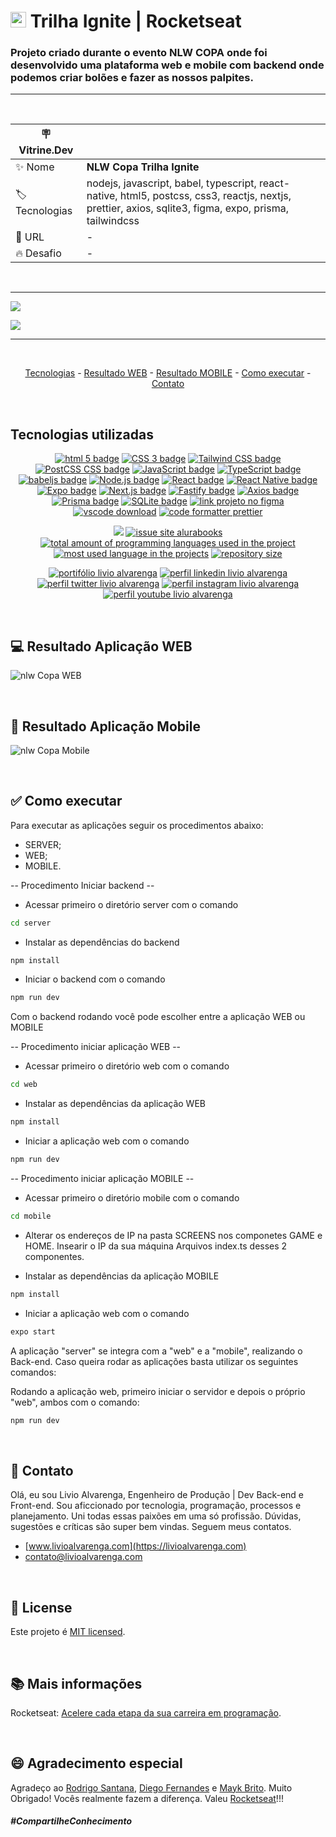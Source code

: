# <img src="./web/src/assets/logo.svg" height=25 alt="logo nlw Copa"> Trilha Ignite | Rocketseat

### Projeto criado durante o evento <strong>NLW COPA</strong> onde foi desenvolvido uma plataforma web e mobile com backend onde podemos criar bolões e fazer as nossos palpites.

<hr>

&nbsp;

| :placard: Vitrine.Dev |                                                                                                                                                        |
| --------------------- | ------------------------------------------------------------------------------------------------------------------------------------------------------ |
| :sparkles: Nome       | **NLW Copa Trilha Ignite**                                                                                                                             |
| :label: Tecnologias   | nodejs, javascript, babel, typescript, react-native, html5, postcss, css3, reactjs, nextjs, prettier, axios, sqlite3, figma, expo, prisma, tailwindcss |
| :rocket: URL          | -                                                                                                                                                      |
| :fire: Desafio        | -                                                                                                                                                      |

&nbsp;

<hr>

![](https://github.com/LivioAlvarenga/Nlw-Copa-Rocketseat/blob/main/files/Capa.png?raw=true#vitrinedev)

![](https://github.com/LivioAlvarenga/Nlw-Copa-Rocketseat/blob/main/files/readme_img/Insígnia-NLW-Copa-equipe-campeã.png)

<hr>

&nbsp;

<p align="center">
  <a href="#-tecnologias-utilizadas">Tecnologias</a> -
  <a href="#-resultado-aplicação-web">Resultado WEB</a> -
  <a href="#-resultado-aplicação-mobile">Resultado MOBILE</a> -
  <a href="#-como-executar">Como executar</a> - 
  <a href="#-contato">Contato</a>
</p>

&nbsp;

<a id="-tecnologias-utilizadas"></a>

## Tecnologias utilizadas

<p align="center">
  <a href= "https://html5.org/"><img alt="html 5 badge" src="https://img.shields.io/static/v1?logoWidth=15&logoColor=E34F26&logo=HTML5&label=Markup Language&message=HTML5&color=E34F26"></a>
  <a href= "https://developer.mozilla.org/pt-BR/docs/Web/CSS"><img alt="CSS 3 badge" src="https://img.shields.io/static/v1?logoWidth=15&logoColor=1572B6&logo=CSS3&label=Style&message=CSS3&color=1572B6"></a>
  <a href= "https://tailwindcss.com/"><img alt="Tailwind CSS badge" src="https://img.shields.io/static/v1?logoWidth=15&logoColor=06b6d4&logo=Tailwind CSS&label=Style&message=Tailwind CSS&color=06b6d4"></a>
  <a href= "https://postcss.org/"><img alt="PostCSS CSS badge" src="https://img.shields.io/static/v1?logoWidth=15&logoColor=dd340a&logo=PostCSS&label=Style&message=PostCSS&color=dd340a"></a>
  <a href= "https://www.javascript.com/"><img alt="JavaScript badge" src="https://img.shields.io/static/v1?logoWidth=15&logoColor=F7DF1E&logo=JavaScript&label=Language&message=JavaScript&color=F7DF1E"></a>
  <a href= "https://www.typescriptlang.org/"><img alt="TypeScript badge" src="https://img.shields.io/static/v1?logoWidth=15&logoColor=3178c6&logo=TypeScript&label=Language&message=TypeScript&color=3178c6"></a>
  <a href= "https://babeljs.io/"><img alt="babeljs badge" src="https://img.shields.io/static/v1?logoWidth=15&logoColor=f9dc3e&logo=Babel&label=Compiler Js&message=babeljs&color=f9dc3e"></a>
  <a href= "https://nodejs.org/en/"><img alt="Node.js badge" src="https://img.shields.io/static/v1?logoWidth=15&logoColor=339933&logo=Node.js&label=Runtime Environment&message=Node.js&color=3139933"></a>
  <a href= "https://reactjs.org/"><img alt="React badge" src="https://img.shields.io/static/v1?logoWidth=15&logoColor=61dafb&logo=React&label=Framework&message=React&color=61dafb"></a>
  <a href= "https://reactnative.dev/"><img alt="React Native badge" src="https://img.shields.io/static/v1?logoWidth=15&logoColor=61dafb&logo=React&label=Framework&message=React Native&color=61dafb"></a>
  <a href= "https://expo.dev/"><img alt="Expo badge" src="https://img.shields.io/static/v1?logoWidth=15&logoColor=000020&logo=Expo&label=React tool&message=Expo&color=000020"></a>
  <a href= "https://nextjs.org/"><img alt="Next.js badge" src="https://img.shields.io/static/v1?logoWidth=15&logoColor=000000&logo=Next.js&label=Framework&message=Next.js&color=000000"></a>
  <a href= "https://www.fastify.io/"><img alt="Fastify badge" src="https://img.shields.io/static/v1?logoWidth=15&logoColor=000000&logo=Fastify&label=Framework&message=Fastify&color=000000"></a>
  <a href= "https://axios-http.com/"><img alt="Axios badge" src="https://img.shields.io/static/v1?logoWidth=15&logoColor=5a29e4&logo=Axios&label=HTTP Client&message=Axios&color=5a29e4"></a>
  <a href= "https://www.prisma.io/"><img alt="Prisma badge" src="https://img.shields.io/static/v1?logoWidth=15&logoColor=2d3748&logo=Prisma&label=ORM&message=Prisma&color=2d3748"></a>
  <a href= "https://www.sqlite.org/index.html"><img alt="SQLite badge" src="https://img.shields.io/static/v1?logoWidth=15&logoColor=003b57&logo=SQLite&label=Database&message=SQLite&color=003b57"></a>
  <a href= "https://www.figma.com/file/IBaKjqTi23ai3kkJ5XdMcN/Bol%C3%A3o-da-Copa-(Community)-(Copy)"><img alt="link projeto no figma" src="https://img.shields.io/static/v1?logoWidth=15&logoColor=F24E1E&logo=Figma&label=Designer&message=Figma&color=F24E1E"></a>
  <a href= "https://code.visualstudio.com/download"><img alt="vscode download" src="https://img.shields.io/static/v1?logoWidth=15&logoColor=007ACC&logo=Visual Studio Code&label=IDE&message=Visual Studio Code&color=007ACC"></a>
  <a href= "https://github.com/prettier/prettier"><img alt="code formatter prettier" src="https://img.shields.io/static/v1?logoWidth=15&logoColor=F7B93E&logo=Prettier&label=Code Formatter&message=Prettier&color=F7B93E"></a>
</p>

<p align="center">
  <a href="#license"><img src="https://img.shields.io/github/license/LivioAlvarenga/Nlw-Copa-Rocketseat?color=ff0000"></a>
  <a href="https://github.com/LivioAlvarenga/Nlw-Copa-Rocketseat/issues"><img src="https://img.shields.io/github/issues/LivioAlvarenga/Nlw-Copa-Rocketseat" alt="issue site alurabooks" /></a>
  <a href="https://github.com/LivioAlvarenga/Nlw-Copa-Rocketseat"><img src="https://img.shields.io/github/languages/count/LivioAlvarenga/Nlw-Copa-Rocketseat" alt="total amount of programming languages used in the project" /></a>
  <a href="https://github.com/LivioAlvarenga/Nlw-Copa-Rocketseat"><img src="https://img.shields.io/github/languages/top/LivioAlvarenga/Nlw-Copa-Rocketseat" alt="most used language in the projects" /></a>
  <a href="https://github.com/LivioAlvarenga/Nlw-Copa-Rocketseat"><img src="https://img.shields.io/github/repo-size/LivioAlvarenga/Nlw-Copa-Rocketseat" alt="repository size" /></a>
<p>
<p align="center">
  <a href= "https://www.livioalvarenga.com/"><img alt="portifólio livio alvarenga" src="https://raw.githubusercontent.com/LivioAlvarenga/Nlw-Copa-Rocketseat/f8d2c5d90d105c0aa153b83a892158c764fe171f/files/readme_img/badgePortifolioLivio.svg"></a>
  <a href= "https://www.linkedin.com/in/livio-alvarenga-planejamento-mrp-engenheiro-produ%C3%A7%C3%A3o-materiais-vba-powerbi/"><img alt="perfil linkedin livio alvarenga" src="https://img.shields.io/static/v1?logoWidth=15&logoColor=0A66C2&logo=LinkedIn&label=LinkedIn&message=Livio Alvarenga&color=0A66C2"></a>
  <a href= "https://twitter.com/AlvarengaLivio"><img alt="perfil twitter livio alvarenga" src="https://img.shields.io/static/v1?logoWidth=15&logoColor=1DA1F2&logo=Twitter&label=Twitter&message=@AlvarengaLivio&color=1DA1F2"></a>
  <a href= "https://www.instagram.com/livio_alvarenga/"><img alt="perfil instagram livio alvarenga" src="https://img.shields.io/static/v1?logoWidth=15&logoColor=E4405F&logo=Instagram&label=Instagram&message=@livio_alvarenga&color=E4405F"></a>
  <a href= "https://www.youtube.com/channel/UCrZgsh8IWyyNrRZ7cjrPbcg"><img alt="perfil youtube livio alvarenga" src="https://img.shields.io/static/v1?logoWidth=15&logoColor=FF0000&logo=YouTube&label=Youtube&message=Livio Alvarenga&color=FF0000"></a>
  
</p>

&nbsp;

<a id="-resultado-aplicação-web"></a>

## :computer: Resultado Aplicação WEB

<img src="./files/NLW-web.png" alt="nlw Copa WEB">

&nbsp;

<a id="-resultado-aplicação-mobile"></a>

## :iphone: Resultado Aplicação Mobile

<img src="./files/mobileAll.png" alt="nlw Copa Mobile">

&nbsp;

<a id="-como-executar"></a>

## :white_check_mark: Como executar

Para executar as aplicações seguir os procedimentos abaixo:

-   SERVER;
-   WEB;
-   MOBILE.

-- Procedimento Iniciar backend --

-   Acessar primeiro o diretório server com o comando

```bash
cd server
```

-   Instalar as dependências do backend

```bash
npm install
```

-   Iniciar o backend com o comando

```bash
npm run dev
```

Com o backend rodando você pode escolher entre a aplicação WEB ou MOBILE

-- Procedimento iniciar aplicação WEB --

-   Acessar primeiro o diretório web com o comando

```bash
cd web
```

-   Instalar as dependências da aplicação WEB

```bash
npm install
```

-   Iniciar a aplicação web com o comando

```bash
npm run dev
```

-- Procedimento iniciar aplicação MOBILE --

-   Acessar primeiro o diretório mobile com o comando

```bash
cd mobile
```

-   Alterar os endereços de IP na pasta SCREENS nos componetes GAME e HOME. Insearir o IP da sua máquina Arquivos index.ts desses 2 componentes.

-   Instalar as dependências da aplicação MOBILE

```bash
npm install
```

-   Iniciar a aplicação web com o comando

```bash
expo start
```

A aplicação "server" se integra com a "web" e a "mobile", realizando o Back-end. Caso queira rodar as aplicações basta utilizar os seguintes comandos:

Rodando a aplicação web, primeiro iniciar o servidor e depois o próprio "web", ambos com o comando:

```bash
npm run dev
```

&nbsp;

<a id="-contato"></a>

## :email: Contato

Olá, eu sou Livio Alvarenga, Engenheiro de Produção | Dev Back-end e Front-end. Sou aficcionado por tecnologia, programação, processos e planejamento. Uni todas essas paixões em uma só profissão. Dúvidas, sugestões e críticas são super bem vindas. Seguem meus contatos.

-   [www.livioalvarenga.com](https://livioalvarenga.com)
-   contato@livioalvarenga.com

&nbsp;

## :no_entry_sign: License

Este projeto é [MIT licensed](./LICENSE).

&nbsp;

## :books: Mais informações

Rocketseat: [Acelere cada etapa da sua carreira em programação](https://www.rocketseat.com.br/).

&nbsp;

## :smile: Agradecimento especial

Agradeço ao [Rodrigo Santana](https://www.linkedin.com/in/rodrigo-goncalves-santana/), [Diego Fernandes](https://www.linkedin.com/in/diego-schell-fernandes/) e [Mayk Brito](https://www.linkedin.com/in/maykbrito/). Muito Obrigado! Vocês realmente fazem a diferença. Valeu [Rocketseat](https://www.alura.com.br/)!!!

##### _#CompartilheConhecimento_
